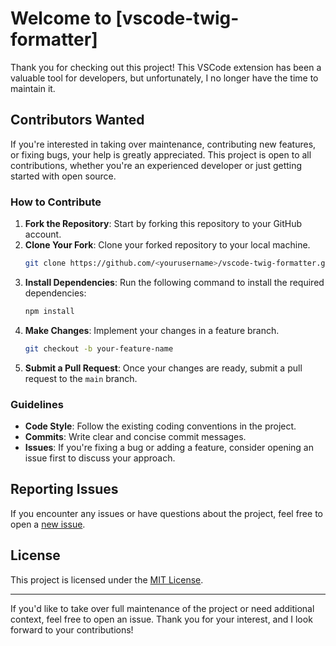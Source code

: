 # Welcome to [vscode-twig-formatter]

Thank you for checking out this project! This VSCode extension has been a valuable tool for developers, but unfortunately, I no longer have the time to maintain it. 

## Contributors Wanted

If you're interested in taking over maintenance, contributing new features, or fixing bugs, your help is greatly appreciated. This project is open to all contributions, whether you're an experienced developer or just getting started with open source.

### How to Contribute

1. **Fork the Repository**: Start by forking this repository to your GitHub account.
2. **Clone Your Fork**: Clone your forked repository to your local machine.
   ```bash
   git clone https://github.com/<yourusername>/vscode-twig-formatter.git
   ```
3. **Install Dependencies**: Run the following command to install the required dependencies:
   ```bash
   npm install
   ```
4. **Make Changes**: Implement your changes in a feature branch.
   ```bash
   git checkout -b your-feature-name
   ```
5. **Submit a Pull Request**: Once your changes are ready, submit a pull request to the `main` branch.

### Guidelines

- **Code Style**: Follow the existing coding conventions in the project.
- **Commits**: Write clear and concise commit messages.
- **Issues**: If you're fixing a bug or adding a feature, consider opening an issue first to discuss your approach.

## Reporting Issues

If you encounter any issues or have questions about the project, feel free to open a [new issue](#).

## License

This project is licensed under the [MIT License](LICENSE).

---

If you'd like to take over full maintenance of the project or need additional context, feel free to open an issue. Thank you for your interest, and I look forward to your contributions!

